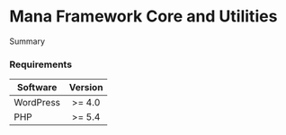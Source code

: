 # Mana Framework Core and Utilities

Summary

### Requirements

| Software  | Version  | 
| --------- |:--------:|
| WordPress | >= 4.0   |
| PHP       | >= 5.4   |
